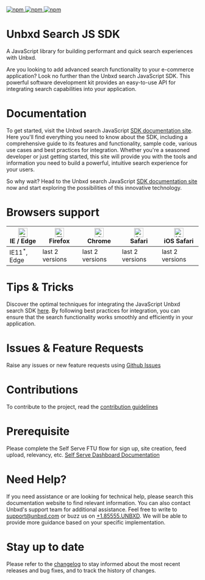 
<a  href="https://www.npmjs.com/package/@unbxd-ui/vanilla-search-library">
    <img  alt="npm"  src="https://img.shields.io/npm/v/@unbxd-ui/vanilla-search-library?color=blue">
</a>

<a  href="https://www.npmjs.com/package/@unbxd-ui/vanilla-search-library">
    <img  alt="npm"  src="https://img.shields.io/npm/l/@unbxd-ui/vanilla-search-library">
</a>

<a  href="https://www.npmjs.com/package/@unbxd-ui/vanilla-search-library">
    <img  alt="npm"  src="https://img.shields.io/npm/dm/@unbxd-ui/vanilla-search-library">
</a>
  

# Unbxd Search JS SDK 

A JavaScript library for building performant and quick search experiences with Unbxd.

Are you looking to add advanced search functionality to your e-commerce application? Look no further than the Unbxd search JavaScript SDK. This powerful software development kit provides an easy-to-use API for integrating search capabilities into your application.


# Documentation
To get started, visit the Unbxd search JavaScript [SDK documentation site](https://unbxd.github.io/search-JS-library/). Here you'll find everything you need to know about the SDK, including a comprehensive guide to its features and functionality, sample code, various use cases and best practices for integration. Whether you're a seasoned developer or just getting started, this site will provide you with the tools and information you need to build a powerful, intuitive search experience for your users.

So why wait? Head to the Unbxd search JavaScript [SDK documentation site](https://unbxd.github.io/search-JS-library/) now and start exploring the possibilities of this innovative technology.


# Browsers support

| [<img src="https://raw.githubusercontent.com/alrra/browser-logos/master/src/edge/edge_48x48.png" alt="IE / Edge" width="24px" height="24px" />](http://godban.github.io/browsers-support-badges/)<br/>IE / Edge | [<img src="https://raw.githubusercontent.com/alrra/browser-logos/master/src/firefox/firefox_48x48.png" alt="Firefox" width="24px" height="24px" />](http://godban.github.io/browsers-support-badges/)<br/>Firefox | [<img src="https://raw.githubusercontent.com/alrra/browser-logos/master/src/chrome/chrome_48x48.png" alt="Chrome" width="24px" height="24px" />](http://godban.github.io/browsers-support-badges/)<br/>Chrome | [<img src="https://raw.githubusercontent.com/alrra/browser-logos/master/src/safari/safari_48x48.png" alt="Safari" width="24px" height="24px" />](http://godban.github.io/browsers-support-badges/)<br/>Safari | [<img src="https://raw.githubusercontent.com/alrra/browser-logos/master/src/safari-ios/safari-ios_48x48.png" alt="iOS Safari" width="24px" height="24px" />](http://godban.github.io/browsers-support-badges/)<br/>iOS Safari |
| --------- | --------- | --------- | --------- | --------- |
| IE11<sup>*</sup>, Edge| last 2 versions| last 2 versions| last 2 versions| last 2 versions


# Tips & Tricks
Discover the optimal techniques for integrating the JavaScript Unbxd search SDK [here](https://unbxd.github.io/search-JS-library/docs/BestPractices.html). By following best practices for integration, you can ensure that the search functionality works smoothly and efficiently in your application.


# Issues & Feature Requests
Raise any issues or new feature requests using [Github Issues](https://github.com/unbxd/search-JS-library/issues)

# Contributions
To contribute to the project, read the [contribution guidelines]([CONTRIBUTE.md](https://unbxd.github.io/search-JS-library/docs/CONTRIBUTE.html))


# Prerequisite
Please complete the Self Serve FTU flow for sign up, site creation, feed upload, relevancy, etc.
[Self Serve Dashboard Documentation](https://unbxd.com/docs/site-search/integration-documentation/onboarding-flow/)


# Need Help?
If you need assistance or are looking for technical help, please search this documentation website to find relevant information. You can also contact Unbxd's support team for additional assistance. Feel free to write to [support@unbxd.com](support@unbxd.com) or buzz us on [+1.85555.UNBXD](+1.85555.UNBXD). We will be able to provide more guidance based on your specific implementation.


# Stay up to date
Please refer to the [changelog]([/docs/CHANGELOG.md](https://unbxd.github.io/search-JS-library/docs/CHANGELOG.html)) to stay informed about the most recent releases and bug fixes, and to track the history of changes.
